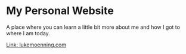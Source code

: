 # My Personal Website

A place where you can learn a little bit more about me and how I got to where I am today. 

[Link: lukemoenning.com](https://www.lukemoenning.com/)
